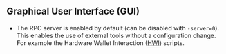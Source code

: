 Graphical User Interface (GUI)
------------------------------

- The RPC server is enabled by default (can be disabled with `-server=0`). This
  enables the use of external tools without a configuration change. For example
  the Hardware Wallet Interaction ([HWI](https://github.com/bitcoin-core/HWI#readme))
  scripts.
